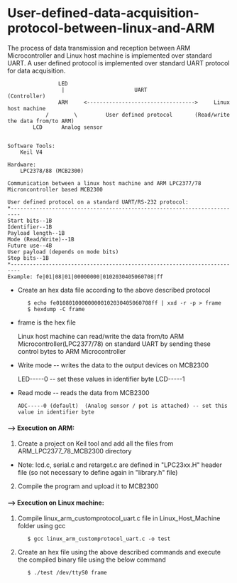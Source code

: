 # User-defined-data-acquisition-protocol-between-linux-and-ARM

   The process of data transmission and reception between ARM Microcontroller and Linux host machine is 
   implemented over standard UART. A user defined protocol is implemented over standard UART protocol for data
   acquisition.
    
    
                    LED
                     |                      UART                        (Controller)
                    ARM     <---------------------------------->     Linux host machine
                /        \         User defined protocol       (Read/write the data from/to ARM)
            LCD      Analog sensor
      
      
    Software Tools:
    	Keil V4
    	
    Hardware:
    	LPC2378/88 (MCB2300)
    
    Communication between a linux host machine and ARM LPC2377/78 Microncontroller based MCB2300 
    
    User defined protocol on a standard UART/RS-232 protocol:
    *-------------------------------------------------------------------------
	Start bits--1B
	Identifier--1B
	Payload length--1B
	Mode (Read/Write)--1B
	Future use--4B
	User payload (depends on mode bits)
	Stop bits--1B
    *-------------------------------------------------------------------------
    Example: fe|01|08|01|00000000|0102030405060708|ff
*   Create an hex data file according to the above described protocol

           $ echo fe010801000000000102030405060708ff | xxd -r -p > frame
           $ hexdump -C frame
           
*   frame is the hex file


    Linux host machine can read/write the data from/to ARM Microcontroller(LPC2377/78) on standard UART 
    by sending these control bytes to ARM Microcontroller
    
*    Write mode -- writes the data to the output devices on MCB2300

        LED-----0     -- set these values in identifier byte
        LCD-----1
    
*   Read mode -- reads the data from MCB2300

        ADC-----0 (default)  (Analog sensor / pot is attached) -- set this value in identifier byte
        
  
  #### --> Execution on ARM:
  
  1)  Create a project on Keil tool and add all the files from ARM_LPC2377_78_MCB2300 directory
  
  *   Note: lcd.c, serial.c and retarget.c are defined in "LPC23xx.H" header file (so not necessary to 
  define again in "library.h" file)
  
  2) Compile the program and upload it to MCB2300
    
  
  #### --> Execution on Linux machine:

  1) Compile linux_arm_customprotocol_uart.c file in Linux_Host_Machine folder using gcc
  
            $ gcc linux_arm_customprotocol_uart.c -o test
            
  2) Create an hex file using the above described commands and execute the compiled binary file using
  the below command
    
            $ ./test /dev/ttyS0 frame
            
  
  
